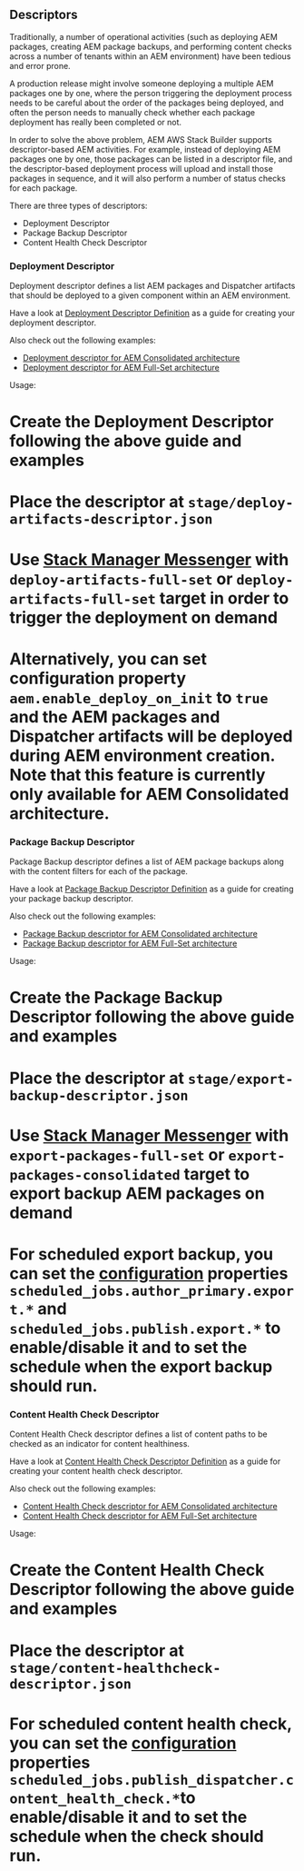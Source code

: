 Descriptors
-----------

Traditionally, a number of operational activities (such as deploying AEM packages, creating AEM package backups, and performing content checks across a number of tenants within an AEM environment) have been tedious and error prone.

A production release might involve someone deploying a multiple AEM packages one by one, where the person triggering the deployment process needs to be careful about the order of the packages being deployed, and often the person needs to manually check whether each package deployment has really been completed or not.

In order to solve the above problem, AEM AWS Stack Builder supports descriptor-based AEM activities. For example, instead of deploying AEM packages one by one, those packages can be listed in a descriptor file, and the descriptor-based deployment process will upload and install those packages in sequence, and it will also perform a number of status checks for each package.

There are three types of descriptors:

* Deployment Descriptor
* Package Backup Descriptor
* Content Health Check Descriptor

### Deployment Descriptor

Deployment descriptor defines a list AEM packages and Dispatcher artifacts that should be deployed to a given component within an AEM environment.

Have a look at [Deployment Descriptor Definition](https://github.com/shinesolutions/aem-aws-stack-builder/blob/master/docs/descriptors-definition-deployment.md) as a guide for creating your deployment descriptor.

Also check out the following examples:

* [Deployment descriptor for AEM Consolidated architecture](https://github.com/shinesolutions/aem-aws-stack-builder/blob/master/examples/descriptors/consolidated/deploy-artifacts-descriptor.json)
* [Deployment descriptor for AEM Full-Set architecture](https://github.com/shinesolutions/aem-aws-stack-builder/blob/master/examples/descriptors/full-set/deploy-artifacts-descriptor.json)

Usage:

# Create the Deployment Descriptor following the above guide and examples
# Place the descriptor at `stage/deploy-artifacts-descriptor.json`
# Use [Stack Manager Messenger](https://github.com/shinesolutions/aem-stack-manager-messenger) with `deploy-artifacts-full-set` or `deploy-artifacts-full-set` target in order to trigger the deployment on demand
# Alternatively, you can set configuration property `aem.enable_deploy_on_init` to `true` and the AEM packages and Dispatcher artifacts will be deployed during AEM environment creation. Note that this feature is currently only available for AEM Consolidated architecture.

### Package Backup Descriptor

Package Backup descriptor defines a list of AEM package backups along with the content filters for each of the package.

Have a look at [Package Backup Descriptor Definition](https://github.com/shinesolutions/aem-aws-stack-builder/blob/master/docs/descriptors-definition-package-backup.md) as a guide for creating your package backup descriptor.

Also check out the following examples:

* [Package Backup descriptor for AEM Consolidated architecture](https://github.com/shinesolutions/aem-aws-stack-builder/blob/master/examples/descriptors/consolidated/export-backup-descriptor.json)
* [Package Backup descriptor for AEM Full-Set architecture](https://github.com/shinesolutions/aem-aws-stack-builder/blob/master/examples/descriptors/full-set/export-backup-descriptor.json)

Usage:

# Create the Package Backup Descriptor following the above guide and examples
# Place the descriptor at `stage/export-backup-descriptor.json`
# Use [Stack Manager Messenger](https://github.com/shinesolutions/aem-stack-manager-messenger) with `export-packages-full-set` or `export-packages-consolidated` target to export backup AEM packages on demand
# For scheduled export backup, you can set the [configuration](https://github.com/shinesolutions/aem-aws-stack-builder/blob/master/docs/configuration.md#aem-full-set-specific-configuration-properties) properties `scheduled_jobs.author_primary.export.*` and `scheduled_jobs.publish.export.*` to enable/disable it and to set the schedule when the export backup should run.

### Content Health Check Descriptor

Content Health Check descriptor defines a list of content paths to be checked as an indicator for content healthiness.

Have a look at [Content Health Check Descriptor Definition](https://github.com/shinesolutions/aem-aws-stack-builder/blob/master/docs/descriptors-definition-content-health-check.md) as a guide for creating your content health check descriptor.

Also check out the following examples:

* [Content Health Check descriptor for AEM Consolidated architecture](https://github.com/shinesolutions/aem-aws-stack-builder/blob/master/examples/descriptors/consolidated/deploy-artifacts-descriptor.json)
* [Content Health Check descriptor for AEM Full-Set architecture](https://github.com/shinesolutions/aem-aws-stack-builder/blob/master/examples/descriptors/full-set/deploy-artifacts-descriptor.json)

Usage:

# Create the Content Health Check Descriptor following the above guide and examples
# Place the descriptor at `stage/content-healthcheck-descriptor.json`
# For scheduled content health check, you can set the [configuration](https://github.com/shinesolutions/aem-aws-stack-builder/blob/master/docs/configuration.md#aem-full-set-specific-configuration-properties) properties `scheduled_jobs.publish_dispatcher.content_health_check.*`to enable/disable it and to set the schedule when the check should run.
